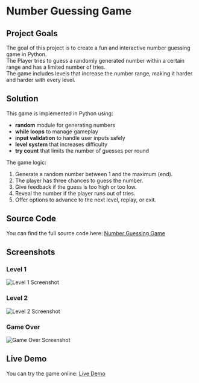 # Number Guessing Game

## Project Goals
The goal of this project is to create a fun and interactive number guessing game in Python.  
The Player tries to guess a randomly generated number within a certain range and has a limited number of tries.  
The game includes levels that increase the number range, making it harder and harder with every level.

## Solution
This game is implemented in Python using:
- **random** module for generating numbers
- **while loops** to manage gameplay
- **input validation** to handle user inputs safely
- **level system** that increases difficulty
- **try count** that limits the number of guesses per round

The game logic:
1. Generate a random number between 1 and the maximum (end).
2. The player has three chances to guess the number.
3. Give feedback if the guess is too high or too low.
4. Reveal the number if the player runs out of tries.
5. Offer options to advance to the next level, replay, or exit.

## Source Code
You can find the full source code here: [Number Guessing Game](https://github.com/Ivaylo779/Number-Guessing-Game/blob/master/number_guessing_game.py)

## Screenshots
### Level 1
![Level 1 Screenshot](<img width="1920" height="1080" alt="image" src="https://github.com/user-attachments/assets/48a1a708-3c11-451e-9032-f2c320360945" />)

### Level 2
![Level 2 Screenshot](<img width="1920" height="1080" alt="image" src="https://github.com/user-attachments/assets/b1789c4e-b5bc-4818-b5a0-4bdd491b5f5b" />)

### Game Over
![Game Over Screenshot](<img width="1920" height="1080" alt="image" src="https://github.com/user-attachments/assets/c628a0cb-f433-43cc-bf33-4fc48a5bf479" />)

## Live Demo
You can try the game online: [Live Demo](https://replit.com/@ivaylobrezin/Number-Guessing-Game)
